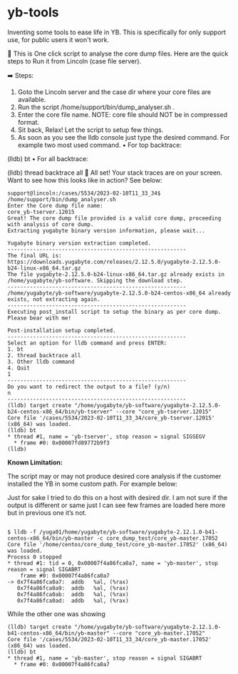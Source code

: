 # yb-tools
Inventing some tools to ease life in YB. This is specifically for only support use, for public users it won't work.

:mega: This is One click script to analyse the core dump files. Here are the quick steps to Run it from Lincoln (case file server).

:arrow_right:   Steps:
1. Goto the Lincoln server and the case dir where your core files are available.
2. Run the script /home/support/bin/dump_analyser.sh .
3. Enter the core file name.
     NOTE: core file should NOT be in compressed format.
4. Sit back, Relax! Let the script to setup few things.
5. As soon as you see the lldb console just type the desired command. For example two most used command.
• For top backtrace:

(lldb) bt
• For all backtrace:

(lldb) thread backtrace all
:beer: All set! Your stack traces are on your screen. Want to see how this looks like in action? See below: 

```
support@lincoln:/cases/5534/2023-02-10T11_33_34$ /home/support/bin/dump_analyser.sh
Enter the Core dump file name:
core_yb-tserver.12015
Great! The core dump file provided is a valid core dump, proceeding with analysis of core dump.
Extracting yugabyte binary version information, please wait...

Yugabyte binary version extraction completed.
--------------------------------------------------------
The final URL is: https://downloads.yugabyte.com/releases/2.12.5.0/yugabyte-2.12.5.0-b24-linux-x86_64.tar.gz
The file yugabyte-2.12.5.0-b24-linux-x86_64.tar.gz already exists in /home/yugabyte/yb-software. Skipping the download step.
--------------------------------------------------------
/home/yugabyte/yb-software/yugabyte-2.12.5.0-b24-centos-x86_64 already exists, not extracting again.
--------------------------------------------------------
Executing post_install script to setup the binary as per core dump. Please bear with me!

Post-installation setup completed.
--------------------------------------------------------
Select an option for lldb command and press ENTER:
1. bt
2. thread backtrace all
3. Other lldb command
4. Quit
1
--------------------------------------------------------
Do you want to redirect the output to a file? (y/n)
n
--------------------------------------------------------
(lldb) target create "/home/yugabyte/yb-software/yugabyte-2.12.5.0-b24-centos-x86_64/bin/yb-tserver" --core "core_yb-tserver.12015"
Core file '/cases/5534/2023-02-10T11_33_34/core_yb-tserver.12015' (x86_64) was loaded.
(lldb) bt
* thread #1, name = 'yb-tserver', stop reason = signal SIGSEGV
  * frame #0: 0x00007fd89772b9f3
(lldb)
```

**Known Limitation:**

The script may or may not produce desired core analysis if the customer installed the YB in some custom path. For example below: 

Just for sake I tried to do this on a host with desired dir. I am not sure if the output is different or same just I can see few frames are loaded here more but in previous one it’s not.


```

$ lldb -f /yuga01/home/yugabyte/yb-software/yugabyte-2.12.1.0-b41-centos-x86_64/bin/yb-master -c core_dump_test/core_yb-master.17052
Core file '/home/centos/core_dump_test/core_yb-master.17052' (x86_64) was loaded.
Process 0 stopped
* thread #1: tid = 0, 0x00007f4a86fca0a7, name = 'yb-master', stop reason = signal SIGABRT
    frame #0: 0x00007f4a86fca0a7
-> 0x7f4a86fca0a7:  addb   %al, (%rax)
   0x7f4a86fca0a9:  addb   %al, (%rax)
   0x7f4a86fca0ab:  addb   %al, (%rax)
   0x7f4a86fca0ad:  addb   %al, (%rax)
```

While the other one was showing

```
(lldb) target create "/home/yugabyte/yb-software/yugabyte-2.12.1.0-b41-centos-x86_64/bin/yb-master" --core "core_yb-master.17052"
Core file '/cases/5534/2023-02-10T11_33_34/core_yb-master.17052' (x86_64) was loaded.
(lldb) bt
* thread #1, name = 'yb-master', stop reason = signal SIGABRT
  * frame #0: 0x00007f4a86fca0a7
```


